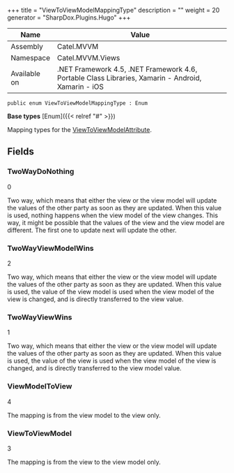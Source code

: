 

+++
title = "ViewToViewModelMappingType" 
description = ""
weight = 20
generator = "SharpDox.Plugins.Hugo"
+++

Name|Value
---|---
Assembly|Catel.MVVM
Namespace|Catel.MVVM.Views
Available on|.NET Framework 4.5, .NET Framework 4.6, Portable Class Libraries, Xamarin - Android, Xamarin - iOS

```
public enum ViewToViewModelMappingType : Enum
```

**Base types**
[Enum]({{&lt; relref "#" &gt;}})

Mapping types for the [ViewToViewModelAttribute](#).

## Fields

### TwoWayDoNothing

0

Two way, which means that either the view or the view model will update the values of the other party as soon as they are updated. When this value is used, nothing happens when the view model of the view changes. This way, it might be possible that the values of the view and the view model are different. The first one to update next will update the other.

### TwoWayViewModelWins

2

Two way, which means that either the view or the view model will update the values of the other party as soon as they are updated. When this value is used, the value of the view model is used when the view model of the view is changed, and is directly transferred to the view value.

### TwoWayViewWins

1

Two way, which means that either the view or the view model will update the values of the other party as soon as they are updated. When this value is used, the value of the view is used when the view model of the view is changed, and is directly transferred to the view model value.

### ViewModelToView

4

The mapping is from the view model to the view only.

### ViewToViewModel

3

The mapping is from the view to the view model only.

